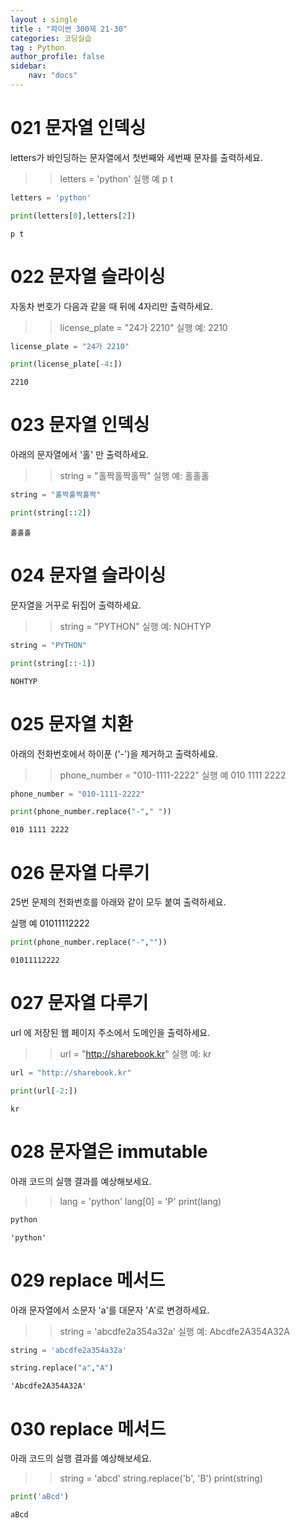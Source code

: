 ```yaml
---
layout : single
title : "파이썬 300제 21-30"
categories: 코딩실습
tag : Python
author_profile: false
sidebar:
    nav: "docs"
---
```

# 021 문자열 인덱싱
letters가 바인딩하는 문자열에서 첫번째와 세번째 문자를 출력하세요.

>> letters = 'python'
실행 예
p t


```python
letters = 'python'
```


```python
print(letters[0],letters[2])
```

    p t
    

# 022 문자열 슬라이싱
자동차 번호가 다음과 같을 때 뒤에 4자리만 출력하세요.

>> license_plate = "24가 2210"
실행 예: 2210


```python
license_plate = "24가 2210"
```


```python
print(license_plate[-4:])
```

    2210
    

# 023 문자열 인덱싱
아래의 문자열에서 '홀' 만 출력하세요.

>> string = "홀짝홀짝홀짝"
실행 예:
홀홀홀 


```python
string = "홀짝홀짝홀짝"
```


```python
print(string[::2])
```

    홀홀홀
    

# 024 문자열 슬라이싱
문자열을 거꾸로 뒤집어 출력하세요.

>> string = "PYTHON"
실행 예:
NOHTYP


```python
string = "PYTHON"
```


```python
print(string[::-1])
```

    NOHTYP
    

# 025 문자열 치환
아래의 전화번호에서 하이푼 ('-')을 제거하고 출력하세요.

>> phone_number = "010-1111-2222"
실행 예
010 1111 2222 


```python
phone_number = "010-1111-2222"
```


```python
print(phone_number.replace("-"," "))
```

    010 1111 2222
    

# 026 문자열 다루기
25번 문제의 전화번호를 아래와 같이 모두 붙여 출력하세요.

실행 예
01011112222


```python
print(phone_number.replace("-",""))
```

    01011112222
    

# 027 문자열 다루기
url 에 저장된 웹 페이지 주소에서 도메인을 출력하세요.

>> url = "http://sharebook.kr"
실행 예:
kr


```python
url = "http://sharebook.kr"
```


```python
print(url[-2:])
```

    kr
    

# 028 문자열은 immutable
아래 코드의 실행 결과를 예상해보세요.

>> lang = 'python'
>> lang[0] = 'P'
>> print(lang)


```python
python
```




    'python'



# 029 replace 메서드
아래 문자열에서 소문자 'a'를 대문자 'A'로 변경하세요.

>> string = 'abcdfe2a354a32a'
실행 예:
Abcdfe2A354A32A


```python
string = 'abcdfe2a354a32a'
```


```python
string.replace("a","A")
```




    'Abcdfe2A354A32A'



# 030 replace 메서드
아래 코드의 실행 결과를 예상해보세요.

>> string = 'abcd'
>> string.replace('b', 'B')
>> print(string)


```python
print('aBcd')
```

    aBcd
    


```python

```
